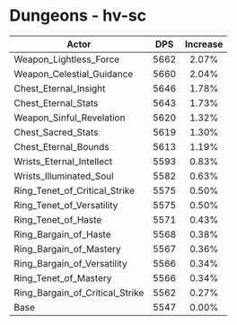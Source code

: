 # Dungeons - hv-sc
| Actor | DPS | Increase |
|---|:---:|:---:|
|Weapon_Lightless_Force|5662|2.07%|
|Weapon_Celestial_Guidance|5660|2.04%|
|Chest_Eternal_Insight|5646|1.78%|
|Chest_Eternal_Stats|5643|1.73%|
|Weapon_Sinful_Revelation|5620|1.32%|
|Chest_Sacred_Stats|5619|1.30%|
|Chest_Eternal_Bounds|5613|1.19%|
|Wrists_Eternal_Intellect|5593|0.83%|
|Wrists_Illuminated_Soul|5582|0.63%|
|Ring_Tenet_of_Critical_Strike|5575|0.50%|
|Ring_Tenet_of_Versatility|5575|0.50%|
|Ring_Tenet_of_Haste|5571|0.43%|
|Ring_Bargain_of_Haste|5568|0.38%|
|Ring_Bargain_of_Mastery|5567|0.36%|
|Ring_Bargain_of_Versatility|5566|0.34%|
|Ring_Tenet_of_Mastery|5566|0.34%|
|Ring_Bargain_of_Critical_Strike|5562|0.27%|
|Base|5547|0.00%|

